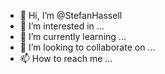 - 👋 Hi, I’m @StefanHassell
- 👀 I’m interested in ...
- 🌱 I’m currently learning ...
- 💞️ I’m looking to collaborate on ...
- 📫 How to reach me ...

<!---
StefanHassell/StefanHassell is a ✨ special ✨ repository because its `README.md` (this file) appears on your GitHub profile.
You can click the Preview link to take a look at your changes.
--->
